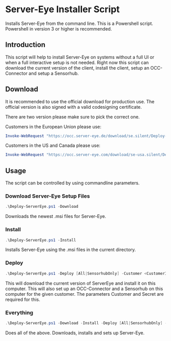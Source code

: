 # Server-Eye Installer Script
Installs Server-Eye from the command line.
This is a Powershell script. Powershell in version 3 or higher is recommended.

## Introduction
This script will help to install Server-Eye on systems without a full UI or when a full interactive setup is not needed.
Right now this script can download the current version of the client, install the client, setup an OCC-Connector and setup a Sensorhub.

## Download
It is recommended to use the official download for production use. The official version is also signed with a valid codesigning certificate.

There are two version please make sure to pick the correct one.

Customers in the European Union please use:
```PowerShell
Invoke-WebRequest "https://occ.server-eye.de/download/se.silent/Deploy-ServerEye.ps1" -OutFile Deploy-ServerEye.ps1
```

Customers in the US and Canada please use:
```PowerShell
Invoke-WebRequest "https://occ.server-eye.com/download/se-usa.silent/Deploy-ServerEye.ps1" -OutFile Deploy-ServerEye.ps1
```

## Usage

The script can be controlled by using commandline parameters.

### Download Server-Eye Setup Files
```PowerShell
.\Deploy-ServerEye.ps1 -Download
```
Downloads the newest .msi files for Server-Eye.

### Install
```PowerShell
.\Deploy-ServerEye.ps1 -Install
```
Installs Server-Eye using the .msi files in the current directory.

### Deploy
```PowerShell
.\Deploy-ServerEye.ps1 -Deploy [All|SensorhubOnly] -Customer <CustomerID> -Secret <SecretKey> [-ParentGuid <OccConnectorId]
```
This will download the current version of ServerEye and install it on this computer.
This will also set up an OCC-Connector and a Sensorhub on this computer for the given customer.
The parameters Customer and Secret are required for this.

### Everything
```PowerShell
.\Deploy-ServerEye.ps1 -Download -Install -Deploy [All|SensorhubOnly] -Customer <CustomerID> -Secret <SecretKey> [-ParentGuid <OccConnectorId]
```
Does all of the above. Downloads, installs and sets up Server-Eye.
